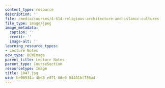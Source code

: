 ```yaml
---
content_type: resource
description: ''
file: /media/courses/4-614-religious-architecture-and-islamic-cultures-fall-2002/be00534a4bd3e07166e604401bf786a4_1047.jpg
file_type: image/jpeg
image_metadata:
  caption: ''
  credit: ''
  image-alt: ''
learning_resource_types:
- Lecture Notes
ocw_type: OCWImage
parent_title: Lecture Notes
parent_type: CourseSection
resourcetype: Image
title: 1047.jpg
uid: be00534a-4bd3-e071-66e6-04401bf786a4
---
```

